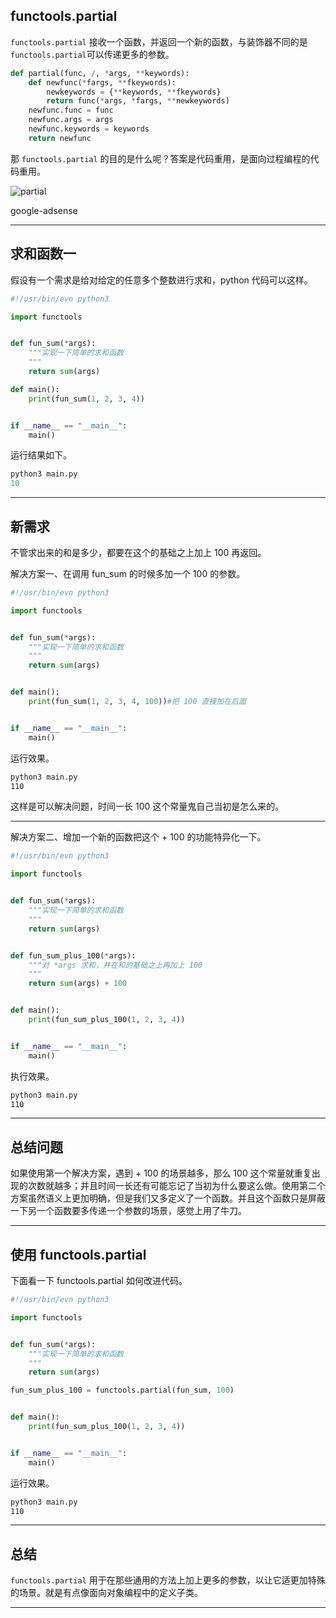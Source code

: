 ## functools.partial
`functools.partial` 接收一个函数，并返回一个新的函数，与装饰器不同的是`functools.partial`可以传递更多的参数。 

```python
def partial(func, /, *args, **keywords):
    def newfunc(*fargs, **fkeywords):
        newkeywords = {**keywords, **fkeywords}
        return func(*args, *fargs, **newkeywords)
    newfunc.func = func
    newfunc.args = args
    newfunc.keywords = keywords
    return newfunc
```

那 `functools.partial` 的目的是什么呢？答案是代码重用，是面向过程编程的代码重用。

![partial](static/2020-15/partial.png)

google-adsense

---

## 求和函数一
假设有一个需求是给对给定的任意多个整数进行求和，python 代码可以这样。
```python
#!/usr/bin/evn python3

import functools


def fun_sum(*args):
    """实现一下简单的求和函数
    """
    return sum(args)

def main():
    print(fun_sum(1, 2, 3, 4))


if __name__ == "__main__":
    main()

```
运行结果如下。
```python
python3 main.py 
10
```

---

## 新需求

不管求出来的和是多少，都要在这个的基础之上加上 100 再返回。

解决方案一、在调用 fun_sum 的时候多加一个 100 的参数。
```python
#!/usr/bin/evn python3

import functools


def fun_sum(*args):
    """实现一下简单的求和函数
    """
    return sum(args)


def main():
    print(fun_sum(1, 2, 3, 4, 100))#把 100 直接加在后面


if __name__ == "__main__":
    main()

```

运行效果。

```bash
python3 main.py 
110
```
这样是可以解决问题，时间一长 100 这个常量鬼自己当初是怎么来的。

---

解决方案二、增加一个新的函数把这个 + 100 的功能特异化一下。
```python
#!/usr/bin/evn python3

import functools


def fun_sum(*args):
    """实现一下简单的求和函数
    """
    return sum(args)


def fun_sum_plus_100(*args):
    """对 *args 求和，并在和的基础之上再加上 100
    """
    return sum(args) + 100


def main():
    print(fun_sum_plus_100(1, 2, 3, 4))


if __name__ == "__main__":
    main()

```

执行效果。

```bash
python3 main.py 
110
```

---


## 总结问题
如果使用第一个解决方案，遇到 + 100 的场景越多，那么 100 这个常量就重复出现的次数就越多；并且时间一长还有可能忘记了当初为什么要这么做。使用第二个方案虽然语义上更加明确，但是我们又多定义了一个函数。并且这个函数只是屏蔽一下另一个函数要多传递一个参数的场景，感觉上用了牛刀。



---

## 使用 functools.partial
下面看一下 functools.partial 如何改进代码。

```python
#!/usr/bin/evn python3

import functools


def fun_sum(*args):
    """实现一下简单的求和函数
    """
    return sum(args)

fun_sum_plus_100 = functools.partial(fun_sum, 100)


def main():
    print(fun_sum_plus_100(1, 2, 3, 4))


if __name__ == "__main__":
    main()

```

运行效果。

```bash
python3 main.py 
110
```

---


## 总结

`functools.partial` 用于在那些通用的方法上加上更多的参数，以让它适更加特殊的场景。就是有点像面向对象编程中的定义子类。

---







